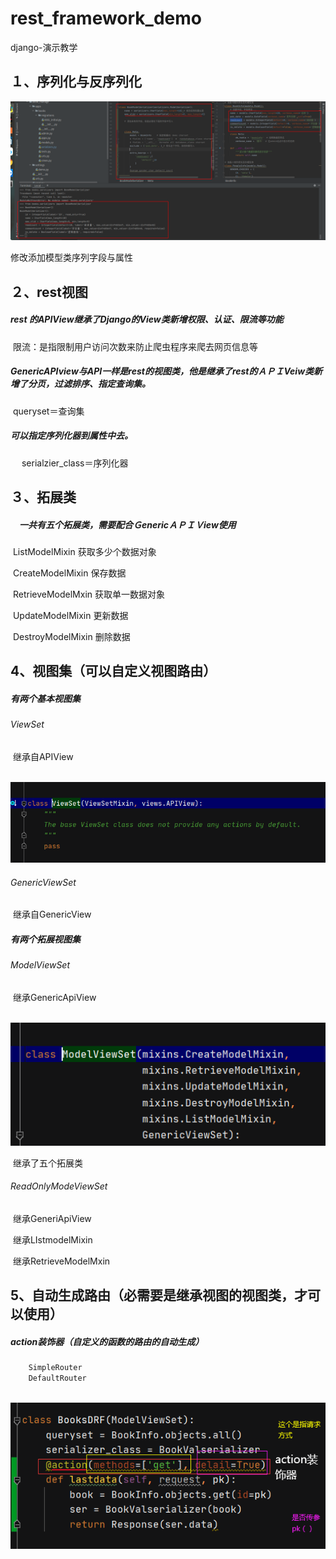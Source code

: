 # rest_framework_demo
django-演示教学

## １、序列化与反序列化



![image-20200819203435060](image/image-20200819203435060.png)

修改添加模型类序列字段与属性

## ２、rest视图

##### rest 的APIView继承了Django的View类新增权限、认证、限流等功能

​	限流：是指限制用户访问次数来防止爬虫程序来爬去网页信息等

##### GenericAPIview与API一样是rest的视图类，他是继承了rest的ＡＰＩVeiw类新增了分页，过滤排序、指定查询集。	

​	queryset＝查询集

##### 可以指定序列化器到属性中去。

​	　serialzier_class＝序列化器

## ３、拓展类　

##### 　一共有五个拓展类，需要配合ＧenericＡＰＩＶiew使用

​	ListModelMixin	获取多少个数据对象　　

​	CreateModelMixin	保存数据　

​	RetrieveModelMxin	获取单一数据对象　	　　　　

​	UpdateModelMixin	更新数据　

​	DestroyModelMixin 	删除数据　

## 4、视图集（可以自定义视图路由）

##### 有两个基本视图集

###### 	ViewSet

​		继承自APIView

​			![](image\ViewSet.png)

###### 	GenericViewSet

​		继承自GenericView

##### 有两个拓展视图集

###### 	ModelViewSet 

​		继承GenericApiView

​			![](image\ModelViewSet.png)

​		继承了五个拓展类

###### 	ReadOnlyModeViewSet

​		继承GeneriApiView

​		继承LIstmodelMixin

​		继承RetrieveModelMxin	

## 5、自动生成路由（必需要是继承视图的视图类，才可以使用）

##### 	action装饰器（自定义的函数的路由的自动生成）



```python
	SimpleRouter
	DefaultRouter
```

​		![](image\ModelViewSet_自动生成路由之action的使用.png)